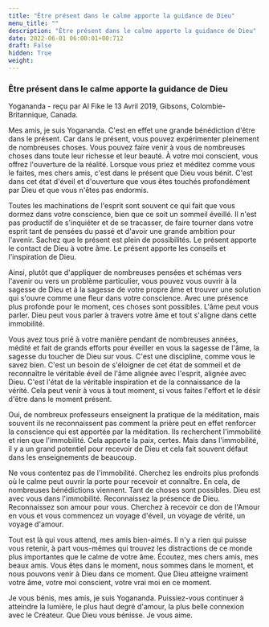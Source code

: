 ```yaml
---
title: "Être présent dans le calme apporte la guidance de Dieu"
menu_title: ""
description: "Être présent dans le calme apporte la guidance de Dieu"
date: 2022-06-01 06:00:01+00:712
draft: False
hidden: True
weight:
---
```

### Être présent dans le calme apporte la guidance de Dieu

Yogananda - reçu par Al Fike le 13 Avril 2019, Gibsons, Colombie-Britannique, Canada.

Mes amis, je suis Yogananda. C'est en effet une grande bénédiction d'être dans le présent. Car dans le présent, vous pouvez expérimenter pleinement de nombreuses choses. Vous pouvez faire venir à vous de nombreuses choses dans toute leur richesse et leur beauté. À votre moi conscient, vous offrez l'ouverture de la réalité. Lorsque vous priez et méditez comme vous le faites, mes chers amis, c'est dans le présent que Dieu vous bénit. C'est dans cet état d'éveil et d'ouverture que vous êtes touchés profondément par Dieu et que vous n'êtes pas endormis.

Toutes les machinations de l'esprit sont souvent ce qui fait que vous dormez dans votre conscience, bien que ce soit un sommeil éveillé. Il n'est pas productif de s'inquiéter et de se tracasser, de faire tourner dans votre esprit tant de pensées du passé et d'avoir une grande ambition pour l'avenir. Sachez que le présent est plein de possibilités. Le présent apporte le contact de Dieu à votre âme. Le présent apporte les conseils et l'inspiration de Dieu.

Ainsi, plutôt que d'appliquer de nombreuses pensées et schémas vers l'avenir ou vers un problème particulier, vous pouvez vous ouvrir à la sagesse de Dieu et à la sagesse de votre propre âme et trouver une solution qui s'ouvre comme une fleur dans votre conscience. Avec une présence plus profonde pour le moment, ces choses sont possibles. L'âme peut vous parler. Dieu peut vous parler à travers votre âme et tout s'aligne dans cette immobilité.

Vous avez tous prié à votre manière pendant de nombreuses années, médité et fait de grands efforts pour éveiller en vous la sagesse de l'âme, la sagesse du toucher de Dieu sur vous. C'est une discipline, comme vous le savez bien. C'est un besoin de s'éloigner de cet état de sommeil et de reconnaître le véritable éveil de l'âme alignée avec l'esprit, alignée avec Dieu. C'est l'état de la véritable inspiration et de la connaissance de la vérité. Cela peut venir à vous à tout moment, si vous faites l'effort et le désir d'être dans le moment présent.

Oui, de nombreux professeurs enseignent la pratique de la méditation, mais souvent ils ne reconnaissent pas comment la prière peut en effet renforcer la conscience qui est apportée par la méditation. Ils recherchent l'immobilité et rien que l'immobilité. Cela apporte la paix, certes. Mais dans l'immobilité, il y a un grand potentiel pour recevoir de Dieu et cela fait souvent défaut dans les enseignements de beaucoup.

Ne vous contentez pas de l'immobilité. Cherchez les endroits plus profonds où le calme peut ouvrir la porte pour recevoir et connaître. En cela, de nombreuses bénédictions viennent. Tant de choses sont possibles. Dieu est avec vous dans l'immobilité. Reconnaissez la présence de Dieu. Reconnaissez son amour pour vous. Cherchez à recevoir ce don de l'Amour en vous et vous commencez un voyage d'éveil, un voyage de vérité, un voyage d'amour.

Tout est là qui vous attend, mes amis bien-aimés. Il n'y a rien qui puisse vous retenir, à part vous-mêmes qui trouvez les distractions de ce monde plus importantes que le calme de votre âme. Écoutez, mes chers amis, mes beaux amis. Vous êtes dans le moment, nous sommes dans le moment, et nous pouvons venir à Dieu dans ce moment. Que Dieu atteigne vraiment votre âme, votre moi conscient, votre vrai moi en ce moment.

Je vous bénis, mes amis, je suis Yogananda. Puissiez-vous continuer à atteindre la lumière, le plus haut degré d'amour, la plus belle connexion avec le Créateur. Que Dieu vous bénisse. Je vous aime.
